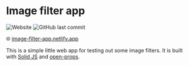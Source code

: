 # Image filter app


![Website](https://img.shields.io/website?url=https%3A%2F%2Fimage-filter-app.netlify.app)
![GitHub last commit](https://img.shields.io/github/last-commit/emilbonnek/image-filter-app?label=Last%20updated&logo=github)


🌐 [image-filter-app.netlify.app](https://image-filter-app.netlify.app)

This is a simple little web app for testing out some image filters. It is built with [Solid JS](https://solidJS.com) and [open-props](https://open-props.style).
